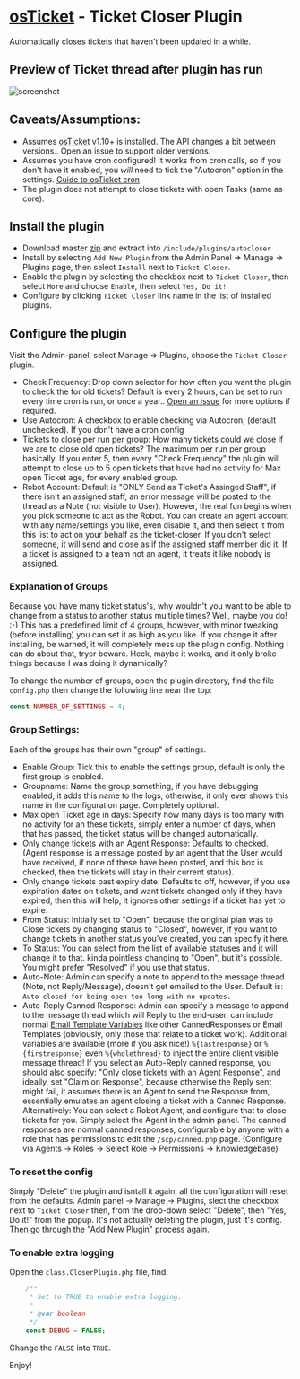 # [osTicket](https://github.com/osTicket/) - Ticket Closer Plugin

Automatically closes tickets that haven't been updated in a while.

## Preview of Ticket thread after plugin has run
![screenshot](https://user-images.githubusercontent.com/5077391/29966601-fe0eea4e-8f55-11e7-8b33-090b27d17460.png)

## Caveats/Assumptions:

- Assumes [osTicket](https://github.com/osTicket/) v1.10+ is installed. The API changes a bit between versions.. Open an issue to support older versions.
- Assumes you have cron configured! It works from cron calls, so if you don't have it enabled, you _will_ need to tick the "Autocron" option in the settings. [Guide to osTicket cron](http://osticket.com/wiki/POP3/IMAP_Setting_Guide#Recurring_tasks_scheduler_.28Cron_Job.29)
- The plugin does not attempt to close tickets with open Tasks (same as core).

## Install the plugin
- Download master [zip](https://github.com/clonemeagain/plugin-autocloser/archive/master.zip) and extract into `/include/plugins/autocloser`
- Install by selecting `Add New Plugin` from the Admin Panel => Manage => Plugins page, then select `Install` next to `Ticket Closer`.
- Enable the plugin by selecting the checkbox next to `Ticket Closer`, then select `More` and choose `Enable`, then select `Yes, Do it!`
- Configure by clicking `Ticket Closer` link name in the list of installed plugins.

## Configure the plugin

Visit the Admin-panel, select Manage => Plugins, choose the `Ticket Closer` plugin. 

- Check Frequency: Drop down selector for how often you want the plugin to check the for old tickets? Default is every 2 hours, can be set to run every time cron is run, or once a year.. [Open an issue](https://github.com/clonemeagain/plugin-autocloser/issues/new) for more options if required. 
- Use Autocron: A checkbox to enable checking via Autocron, (default unchecked). If you don't have a cron config 
- Tickets to close per run per group: How many tickets could we close if we are to close old open tickets? The maximum per run per group basically. If you enter 5, then every "Check Frequency" the plugin will attempt to close up to 5 open tickets that have had no activity for Max open Ticket age, for every enabled group.
- Robot Account: Default is "ONLY Send as Ticket's Assinged Staff", if there isn't an assigned staff, an error message will be posted to the thread as a Note (not visible to User). However, the real fun begins when you pick someone to act as the Robot. You can create an agent account with any name/settings you like, even disable it, and then select it from this list to act on your behalf as the ticket-closer. If you don't select someone, it will send and close as if the assigned staff member did it. If a ticket is assigned to a team not an agent, it treats it like nobody is assigned.

### Explanation of Groups

Because you have many ticket status's, why wouldn't you want to be able to change from a status to another status multiple times? Well, maybe you do! :-)
This has a predefined limit of 4 groups, however, with minor tweaking (before installing) you can set it as high as you like. If you change it after installing, be warned, it will completely mess up the plugin config. Nothing I can do about that, tryer beware. Heck, maybe it works, and it only broke things because I was doing it dynamically? 

To change the number of groups, open the plugin directory, find the file `config.php` then change the following line near the top:

```php
const NUMBER_OF_SETTINGS = 4;
```

### Group Settings:

Each of the groups has their own "group" of settings. 


- Enable Group: Tick this to enable the settings group, default is only the first group is enabled. 
- Groupname: Name the group something, if you have debugging enabled, it adds this name to the logs, otherwise, it only ever shows this name in the configuration page. Completely optional.
- Max open Ticket age in days: Specify how many days is too many with no activity for an these tickets, simply enter a number of days, when that has passed, the ticket status will be changed automatically.
- Only change tickets with an Agent Response: Defaults to checked. (Agent response is a message posted by an agent that the User would have received, if none of these have been posted, and this box is checked, then the tickets will stay in their current status).
- Only change tickets past expiry date: Defaults to off, however, if you use expiration dates on tickets, and want tickets changed only if they have expired, then this will help, it ignores other settings if a ticket has yet to expire. 
- From Status: Initially set to "Open", because the original plan was to Close tickets by changing status to "Closed", however, if you want to change tickets in another status you've created, you can specify it here. 
- To Status: You can select from the list of available statuses and it will change it to that. kinda pointless changing to "Open", but it's possible. You might prefer "Resolved" if you use that status.
- Auto-Note: Admin can specify a note to append to the message thread (Note, not Reply/Message), doesn't get emailed to the User. Default is: `Auto-closed for being open too long with no updates.`
- Auto-Reply Canned Response: Admin can specify a message to append to the message thread which will Reply to the end-user, can include normal [Email Template Variables](http://osticket.com/wiki/Email_templates#Variables) like other CannedResponses or Email Templates (obviously, only those that relate to a ticket work). Additional variables are available (more if you ask nice!) `%{lastresponse}` or `%{firstresponse}` even `%{wholethread}` to inject the entire client visible message thread!
If you select an Auto-Reply canned response, you should also specify: "Only close tickets with an Agent Response", and ideally, set "Claim on Response", because otherwise the Reply sent might fail, it assumes there is an Agent to send the Response from, essentially emulates an agent closing a ticket with a Canned Response. Alternatively: You can select a Robot Agent, and configure that to close tickets for you. Simply select the Agent in the admin panel. 
The canned responses are normal canned responses, configurable by anyone with a role that has permissions to edit the `/scp/canned.php` page. (Configure via Agents -> Roles -> Select Role -> Permissions -> Knowledgebase)


### To reset the config
Simply "Delete" the plugin and isntall it again, all the configuration will reset from the defaults.
Admin panel -> Manage -> Plugins, slect the checkbox next to `Ticket Closer` then, from the drop-down select "Delete", then "Yes, Do it!" from the popup. It's not actually deleting the plugin, just it's config. 
Then go through the "Add New Plugin" process again.

### To enable extra logging
Open the `class.CloserPlugin.php` file, find: 
```php
    /**
     * Set to TRUE to enable extra logging.
     *
     * @var boolean
     */
    const DEBUG = FALSE;
```
Change the `FALSE` into `TRUE`. 


Enjoy!
